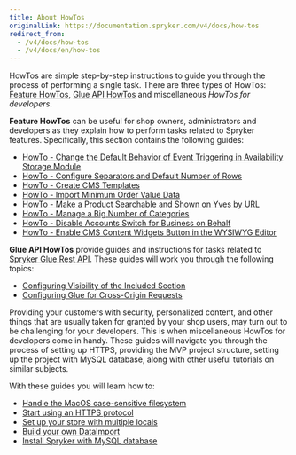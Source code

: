 ```yaml
---
title: About HowTos
originalLink: https://documentation.spryker.com/v4/docs/how-tos
redirect_from:
  - /v4/docs/how-tos
  - /v4/docs/en/how-tos
---
```


HowTos are simple step-by-step instructions to guide you through the process of performing a single task. There are three types of HowTos: [Feature HowTos](/docs/scos/dev/tutorials/202001.0/howtos/feature-howtos/feature-howtos.html), [Glue API HowTos](/docs/scos/dev/tutorials/202001.0/howtos/glue-api-howtos/glue-api-howtos.html) and miscellaneous _HowTos for developers_.

**Feature HowTos** can be useful for shop owners, administrators and developers as they explain how to perform tasks related to Spryker features. Specifically, this section contains the following guides:

* [HowTo - Change the Default Behavior of Event Triggering in Availability Storage Module](/docs/scos/dev/tutorials/202001.0/howtos/howto-change-the-default-behavior-of-event-triggering-in-the-availabilitystorage-module.html)
* [HowTo - Configure Separators and Default Number of Rows](https://documentation.spryker.com/v4/docs/ht-configure-separators-default-number-rows) 
* [HowTo - Create CMS Templates](/docs/scos/dev/tutorials/202001.0/howtos/feature-howtos/cms/howto-create-cms-templates.html)
* [HowTo - Import Minimum Order Value Data](https://documentation.spryker.com/v4/docs/ht-import-minimum-order-value-data-201903)
* [HowTo - Make a Product Searchable and Shown on Yves by URL](/docs/scos/dev/tutorials/202001.0/howtos/feature-howtos/howto-make-a-product-searchable-and-shown-on-the-storefront.html) 
* [HowTo - Manage a Big Number of Categories](/docs/scos/dev/tutorials/202001.0/howtos/feature-howtos/howto-manage-a-big-number-of-categories.html)
* [HowTo - Disable Accounts Switch for Business on Behalf](https://documentation.spryker.com/v4/docs/ht-disable-accounts-switch-for-bob-201907)
* [HowTo - Enable CMS Content Widgets Button in the WYSIWYG Editor](https://documentation.spryker.com/v4/docs/ht-enable-cms-content-widgets-button-201907)
<!--* How to - Use Blocks-->

**Glue API HowTos**  provide guides and instructions for tasks related to [Spryker Glue Rest API](/docs/scos/dev/glue-api/202001.0/glue-rest-api.html). These guides will work you through the following topics:

* [Configuring Visibility of the Included Section](/docs/scos/dev/tutorials/202001.0/howtos/glue-api-howtos/configuring-visibility-of-the-included-section.html)
* [Configuring Glue for Cross-Origin Requests](/docs/scos/dev/tutorials/202001.0/howtos/glue-api-howtos/configuring-glue-for-cross-origin-requests.html)

Providing your customers with security, personalized content, and other things that are usually taken for granted by your shop users, may turn out to be challenging for your developers. This is when miscellaneous HowTos for developers come in handy. These guides will navigate you through the process of setting up HTTPS, providing the MVP project structure, setting up the project with MySQL database, along with other useful tutorials on similar subjects.

With these guides you will learn how to:

* [Handle the MacOS case-sensitive filesystem](/docs/scos/dev/tutorials/202001.0/howtos/howto-handle-case-sensitive-file-system-on-mac-os.html)
* [Start using an HTTPS protocol](/docs/scos/dev/tutorials/202001.0/howtos/howto-force-https.html)
* [Set up your store with multiple locals](/docs/scos/dev/tutorials/202001.0/howtos/howto-set-up-stores-with-multiple-locales.html)
* [Build your own DataImport](/docs/scos/dev/developer-guides/202001.0/development-guide/back-end/data-manipulation/data-ingestion/data-importers/creating-a-data-importer.html)
* [Install Spryker with MySQL database](https://documentation.spryker.com/v4/docs/ht-data-import/ht-setup-spryker-with-mysql)
